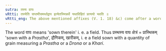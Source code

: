 ```yaml
---
sutra: तस्य वापः
vRtti: तस्येति सप्तमीसमर्थाद्वाप इत्येतस्मिन्नर्थे यथाविहितं प्रत्ययो भवति ॥
vRtti_eng: The above mentioned affixes (V. 1. 18) &c) come after a word in the sixth case in construction, in the sense of \"sown with so much\".
---
```

The word वापः means 'sown therein' i. e. a field. Thus प्रस्थस्य वापः क्षेत्रं = प्रास्थिकम् 'sown with a _Prastha_', द्रौणिकम्, खारीकम्, i. e a field sown with a quantity of grain measuring a _Prastha_ or a _Drona_ or a _Khari_.  
